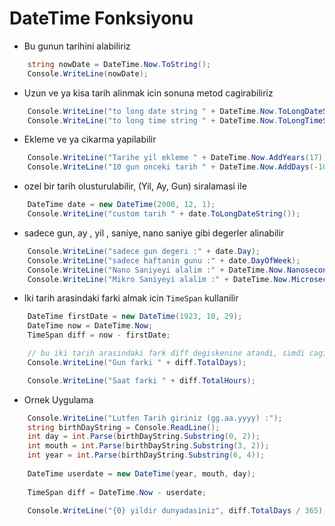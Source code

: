 # DateTime Fonksiyonu

* Bu gunun tarihini alabiliriz
```C#
    string nowDate = DateTime.Now.ToString();
    Console.WriteLine(nowDate);
```
* Uzun ve ya kisa tarih alinmak icin sonuna metod cagirabiliriz
```C#
    Console.WriteLine("to long date string " + DateTime.Now.ToLongDateString());
    Console.WriteLine("to long time string " + DateTime.Now.ToLongTimeString());
```
* Ekleme ve ya cikarma yapilabilir
```C#
    Console.WriteLine("Tarihe yil ekleme " + DateTime.Now.AddYears(17));
    Console.WriteLine("10 gun onceki tarih " + DateTime.Now.AddDays(-10));
```
* ozel bir tarih olusturulabilir, (Yil, Ay, Gun) siralamasi ile
```C#
    DateTime date = new DateTime(2000, 12, 1);
    Console.WriteLine("custom tarih " + date.ToLongDateString());
```
* sadece gun, ay , yil , saniye, nano saniye gibi degerler alinabilir
```C#
    Console.WriteLine("sadece gun degeri :" + date.Day);
    Console.WriteLine("sadece haftanin gunu :" + date.DayOfWeek);
    Console.WriteLine("Nano Saniyeyi alalim :" + DateTime.Now.Nanosecond);
    Console.WriteLine("Mikro Saniyeyi alalim :" + DateTime.Now.Microsecond);
```
* Iki tarih arasindaki farki almak icin `TimeSpan` kullanilir
```C#
    DateTime firstDate = new DateTime(1923, 10, 29);
    DateTime now = DateTime.Now;
    TimeSpan diff = now - firstDate;

    // bu iki tarih arasindaki fark diff degiskenine atandi, simdi cagirabiliriz
    Console.WriteLine("Gun farki " + diff.TotalDays);

    Console.WriteLine("Saat farki " + diff.TotalHours);
```
* Ornek Uygulama
```C#
    Console.WriteLine("Lutfen Tarih giriniz (gg.aa.yyyy) :");
    string birthDayString = Console.ReadLine();
    int day = int.Parse(birthDayString.Substring(0, 2));
    int mouth = int.Parse(birthDayString.Substring(3, 2));
    int year = int.Parse(birthDayString.Substring(6, 4));
    
    DateTime userdate = new DateTime(year, mouth, day);
    
    TimeSpan diff = DateTime.Now - userdate;
    
    Console.WriteLine("{0} yildir dunyadasiniz", diff.TotalDays / 365);
```
